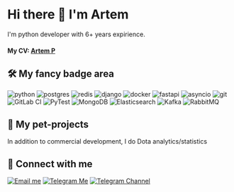 # Hi there 👋 I'm Artem

I'm python developer with 6+ years expirience.

#### My CV: [Artem P](https://career.habr.com/artemps)

## 🛠 My fancy badge area

![python](https://img.shields.io/badge/python%20-%2314354C.svg?&style=for-the-badge&logo=python&logoColor=white)
![postgres](https://img.shields.io/badge/postgres-%23316192.svg?&style=for-the-badge&logo=postgresql&logoColor=white)
![redis](https://img.shields.io/badge/redis%20-%23CC0000.svg?&style=for-the-badge&logo=redis&logoColor=white)
![django](https://img.shields.io/badge/django%20-%23092E20.svg?&style=for-the-badge&logo=django&logoColor=white)
![docker](https://img.shields.io/badge/docker-%232496ED.svg?&style=for-the-badge&logo=docker&logoColor=white)
![fastapi](https://img.shields.io/badge/fastapi%20-%2313988a.svg?&style=for-the-badge&logo=fastapi&logoColor=white)
![asyncio](https://img.shields.io/badge/asyncio-%2300BAFF.svg?&style=for-the-badge&logo=python&logoColor=white)
![git](https://img.shields.io/badge/git%20-%23F05033.svg?&style=for-the-badge&logo=git&logoColor=white)
![GitLab CI](https://img.shields.io/badge/gitlab%20ci-%23181717.svg?style=for-the-badge&logo=gitlab&logoColor=white)
![PyTest](https://img.shields.io/badge/pytest-%230A9EDC.svg?&style=for-the-badge&logo=pytest&logoColor=white)
![MongoDB](https://img.shields.io/badge/mongodb-%2347A248.svg?&style=for-the-badge&logo=mongodb&logoColor=white)
![Elasticsearch](https://img.shields.io/badge/elasticsearch-%23005571.svg?&style=for-the-badge&logo=elasticsearch&logoColor=white)
![Kafka](https://img.shields.io/badge/kafka-%23231F20.svg?&style=for-the-badge&logo=apache-kafka&logoColor=white)
![RabbitMQ](https://img.shields.io/badge/rabbitmq-%23FF6600.svg?&style=for-the-badge&logo=rabbitmq&logoColor=white)

## 🐶 My pet-projects

In addition to commercial development, I do Dota analytics/statistics

## 🤝 Connect with me

[![Email me](https://img.shields.io/badge/fised@mail.ru%20-%23E62B1E.svg?&style=for-the-badge&logo=mail.ru&logoColor=white)](mailto:fised@mail.ru) [![Telegram Me](https://img.shields.io/badge/Telegram-2CA5E0?style=for-the-badge&logo=telegram&logoColor=white)](https://t.me/fised) [![Telegram Channel](https://img.shields.io/badge/Telegram-2CA5E0?style=for-the-badge&logo=telegram&logoColor=white)](https://t.me/fisedoto)
